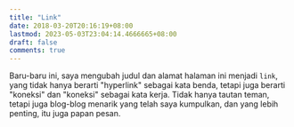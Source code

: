 ```yaml
---
title: "Link"
date: 2018-03-20T20:16:19+08:00
lastmod: 2023-05-03T23:04:14.4666665+08:00
draft: false
comments: true
---
```


Baru-baru ini, saya mengubah judul dan alamat halaman ini menjadi `link`, yang tidak hanya berarti "hyperlink" sebagai kata benda, tetapi juga berarti "koneksi" dan "koneksi" sebagai kata kerja. Tidak hanya tautan teman, tetapi juga blog-blog menarik yang telah saya kumpulkan, dan yang lebih penting, itu juga papan pesan.
